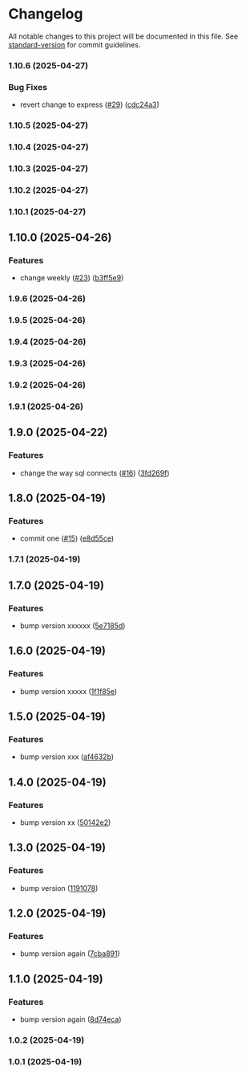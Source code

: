 # Changelog

All notable changes to this project will be documented in this file. See [standard-version](https://github.com/conventional-changelog/standard-version) for commit guidelines.

### 1.10.6 (2025-04-27)


### Bug Fixes

* revert change to express ([#29](https://github.com/OscarGuerreroLopez/node-boilerplate-esm/issues/29)) ([cdc24a3](https://github.com/OscarGuerreroLopez/node-boilerplate-esm/commit/cdc24a385c2cece71174e389cf8d0d430a7a8109))

### 1.10.5 (2025-04-27)

### 1.10.4 (2025-04-27)

### 1.10.3 (2025-04-27)

### 1.10.2 (2025-04-27)

### 1.10.1 (2025-04-27)

## 1.10.0 (2025-04-26)


### Features

* change weekly ([#23](https://github.com/OscarGuerreroLopez/node-boilerplate-esm/issues/23)) ([b3ff5e9](https://github.com/OscarGuerreroLopez/node-boilerplate-esm/commit/b3ff5e931b3191e46aa85f1b558b552ec9fe2266))

### 1.9.6 (2025-04-26)

### 1.9.5 (2025-04-26)

### 1.9.4 (2025-04-26)

### 1.9.3 (2025-04-26)

### 1.9.2 (2025-04-26)

### 1.9.1 (2025-04-26)

## 1.9.0 (2025-04-22)


### Features

* change the way sql connects ([#16](https://github.com/OscarGuerreroLopez/node-boilerplate-esm/issues/16)) ([3fd269f](https://github.com/OscarGuerreroLopez/node-boilerplate-esm/commit/3fd269ff930689f8ad6ec3df00430749ff01a269))

## 1.8.0 (2025-04-19)


### Features

* commit one ([#15](https://github.com/OscarGuerreroLopez/node-boilerplate-esm/issues/15)) ([e8d55ce](https://github.com/OscarGuerreroLopez/node-boilerplate-esm/commit/e8d55cea171048a0f0fa2367b49d401f26d78791))

### 1.7.1 (2025-04-19)

## 1.7.0 (2025-04-19)


### Features

* bump version xxxxxx ([5e7185d](https://github.com/OscarGuerreroLopez/node-boilerplate-esm/commit/5e7185d374b13f2b46f6d4c73ed42f0efb2aad92))

## 1.6.0 (2025-04-19)


### Features

* bump version xxxxx ([1f1f85e](https://github.com/OscarGuerreroLopez/node-boilerplate-esm/commit/1f1f85efee38f7157bc179fc2758d76969d48049))

## 1.5.0 (2025-04-19)


### Features

* bump version xxx ([af4632b](https://github.com/OscarGuerreroLopez/node-boilerplate-esm/commit/af4632b00d78d466758aee218e1ee39602da7c3e))

## 1.4.0 (2025-04-19)


### Features

* bump version xx ([50142e2](https://github.com/OscarGuerreroLopez/node-boilerplate-esm/commit/50142e22affca625a4e3e4cbe4e2c22914b1eca3))

## 1.3.0 (2025-04-19)


### Features

* bump version ([1191078](https://github.com/OscarGuerreroLopez/node-boilerplate-esm/commit/119107899a09cee220654eda0129faa2cf2258a2))

## 1.2.0 (2025-04-19)


### Features

* bump version again ([7cba891](https://github.com/OscarGuerreroLopez/node-boilerplate-esm/commit/7cba89134995a09259afe2c968ad652805b037bc))

## 1.1.0 (2025-04-19)


### Features

* bump version again ([8d74eca](https://github.com/OscarGuerreroLopez/node-boilerplate-esm/commit/8d74ecab8c232c27dc8c17765fafd24458a16eb1))

### 1.0.2 (2025-04-19)

### 1.0.1 (2025-04-19)
